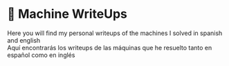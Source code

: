 # 🧠 Machine WriteUps

Here you will find my personal writeups of the machines I solved in spanish and english<br>
Aquí encontrarás los writeups de las máquinas que he resuelto tanto en español como en inglés